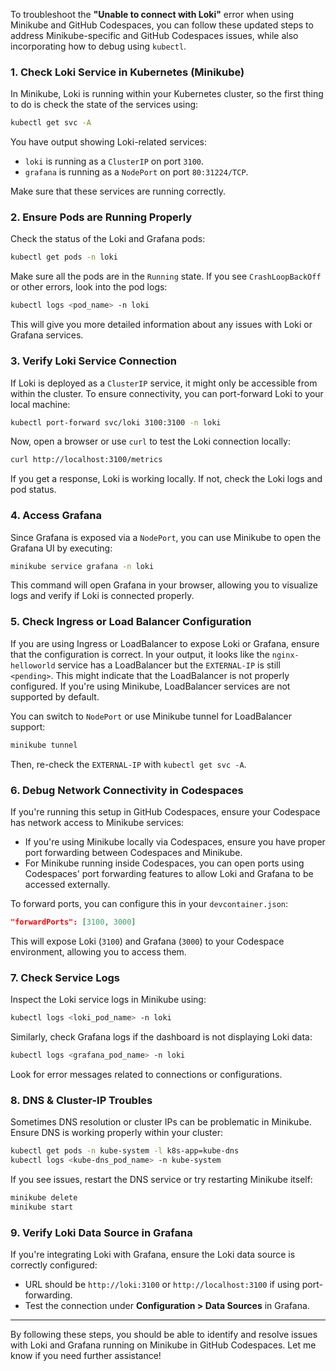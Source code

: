 To troubleshoot the **"Unable to connect with Loki"** error when using Minikube and GitHub Codespaces, you can follow these updated steps to address Minikube-specific and GitHub Codespaces issues, while also incorporating how to debug using `kubectl`.

### 1. **Check Loki Service in Kubernetes (Minikube)**

In Minikube, Loki is running within your Kubernetes cluster, so the first thing to do is check the state of the services using:

```bash
kubectl get svc -A
```

You have output showing Loki-related services:
- `loki` is running as a `ClusterIP` on port `3100`.
- `grafana` is running as a `NodePort` on port `80:31224/TCP`.

Make sure that these services are running correctly.

### 2. **Ensure Pods are Running Properly**

Check the status of the Loki and Grafana pods:

```bash
kubectl get pods -n loki
```

Make sure all the pods are in the `Running` state. If you see `CrashLoopBackOff` or other errors, look into the pod logs:

```bash
kubectl logs <pod_name> -n loki
```

This will give you more detailed information about any issues with Loki or Grafana services.

### 3. **Verify Loki Service Connection**

If Loki is deployed as a `ClusterIP` service, it might only be accessible from within the cluster. To ensure connectivity, you can port-forward Loki to your local machine:

```bash
kubectl port-forward svc/loki 3100:3100 -n loki
```

Now, open a browser or use `curl` to test the Loki connection locally:

```bash
curl http://localhost:3100/metrics
```

If you get a response, Loki is working locally. If not, check the Loki logs and pod status.

### 4. **Access Grafana**

Since Grafana is exposed via a `NodePort`, you can use Minikube to open the Grafana UI by executing:

```bash
minikube service grafana -n loki
```

This command will open Grafana in your browser, allowing you to visualize logs and verify if Loki is connected properly.

### 5. **Check Ingress or Load Balancer Configuration**

If you are using Ingress or LoadBalancer to expose Loki or Grafana, ensure that the configuration is correct. In your output, it looks like the `nginx-helloworld` service has a LoadBalancer but the `EXTERNAL-IP` is still `<pending>`. This might indicate that the LoadBalancer is not properly configured. If you're using Minikube, LoadBalancer services are not supported by default.

You can switch to `NodePort` or use Minikube tunnel for LoadBalancer support:

```bash
minikube tunnel
```

Then, re-check the `EXTERNAL-IP` with `kubectl get svc -A`.

### 6. **Debug Network Connectivity in Codespaces**

If you're running this setup in GitHub Codespaces, ensure your Codespace has network access to Minikube services:

- If you're using Minikube locally via Codespaces, ensure you have proper port forwarding between Codespaces and Minikube.
- For Minikube running inside Codespaces, you can open ports using Codespaces' port forwarding features to allow Loki and Grafana to be accessed externally.

To forward ports, you can configure this in your `devcontainer.json`:

```json
"forwardPorts": [3100, 3000]
```

This will expose Loki (`3100`) and Grafana (`3000`) to your Codespace environment, allowing you to access them.

### 7. **Check Service Logs**

Inspect the Loki service logs in Minikube using:

```bash
kubectl logs <loki_pod_name> -n loki
```

Similarly, check Grafana logs if the dashboard is not displaying Loki data:

```bash
kubectl logs <grafana_pod_name> -n loki
```

Look for error messages related to connections or configurations.

### 8. **DNS & Cluster-IP Troubles**

Sometimes DNS resolution or cluster IPs can be problematic in Minikube. Ensure DNS is working properly within your cluster:

```bash
kubectl get pods -n kube-system -l k8s-app=kube-dns
kubectl logs <kube-dns_pod_name> -n kube-system
```

If you see issues, restart the DNS service or try restarting Minikube itself:

```bash
minikube delete
minikube start
```

### 9. **Verify Loki Data Source in Grafana**

If you're integrating Loki with Grafana, ensure the Loki data source is correctly configured:

- URL should be `http://loki:3100` or `http://localhost:3100` if using port-forwarding.
- Test the connection under **Configuration > Data Sources** in Grafana.

---

By following these steps, you should be able to identify and resolve issues with Loki and Grafana running on Minikube in GitHub Codespaces. Let me know if you need further assistance!
